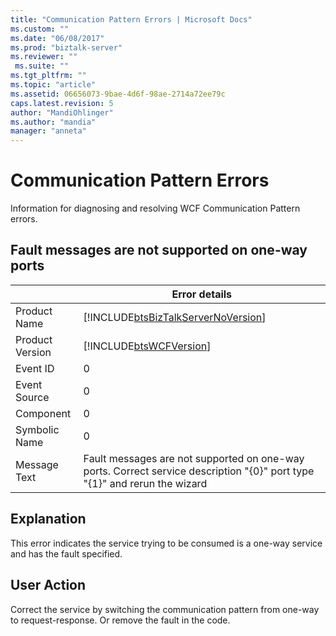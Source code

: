 ```yaml
---
title: "Communication Pattern Errors | Microsoft Docs"
ms.custom: ""
ms.date: "06/08/2017"
ms.prod: "biztalk-server"
ms.reviewer: ""
 ms.suite: ""
ms.tgt_pltfrm: ""
ms.topic: "article"
ms.assetid: 06656073-9bae-4d6f-98ae-2714a72ee79c
caps.latest.revision: 5
author: "MandiOhlinger"
ms.author: "mandia"
manager: "anneta"
---
```

# Communication Pattern Errors
Information for diagnosing and resolving WCF Communication Pattern errors.  

## Fault messages are not supported on one-way ports
  
||Error details|  
|-|-|  
|Product Name|[!INCLUDE[btsBizTalkServerNoVersion](../includes/btsbiztalkservernoversion-md.md)]|  
|Product Version|[!INCLUDE[btsWCFVersion](../includes/btswcfversion-md.md)]|  
|Event ID|0|  
|Event Source|0|  
|Component|0|  
|Symbolic Name|0|  
|Message Text|Fault messages are not supported on one-way ports. Correct service description "{0}" port type "{1}" and rerun the wizard|  
  
## Explanation  
 This error indicates the service trying to be consumed is a one-way service and has the fault specified.  
  
## User Action  
 Correct the service by switching the communication pattern from one-way to request-response. Or remove the fault in the code.
 
 